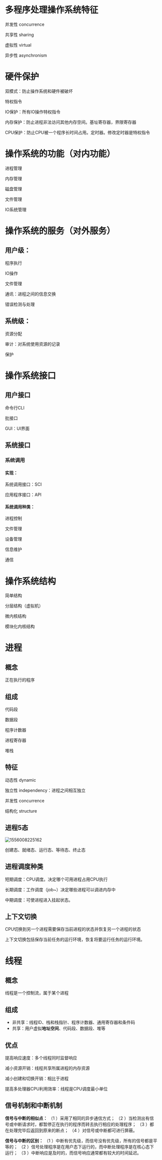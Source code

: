# 多程序处理操作系统特征

并发性	concurrence

共享性	sharing

虚拟性	virtual

异步性	asynchronism

# 硬件保护

双模式：防止操作系统和硬件被破坏

特权指令

IO保护：所有IO操作特权指令

内存保护：防止进程非法访问其他内存空间。基址寄存器，界限寄存器

CPU保护：防止CPU被一个程序长时间占用。定时器。修改定时器是特权指令

# 操作系统的功能（对内功能）

进程管理

内存管理

磁盘管理

文件管理

IO系统管理

# 操作系统的服务（对外服务）

## 用户级：

程序执行

IO操作

文件管理

通讯：进程之间的信息交换

错误检测与处理

## 系统级：

资源分配

审计：对系统使用资源的记录

保护

# 操作系统接口

## 用户接口

命令行CLI

批接口

GUI：UI界面

## 系统接口

### 系统调用

#### 实现：

系统调用接口：SCI

应用程序接口：API

#### 系统调用种类：

进程控制

文件管理

设备管理

信息维护

通信

# 操作系统结构

简单结构

分层结构（虚拟机）

微内核结构

模块化内核结构

# 进程

## 概念

正在执行的程序

## 组成

代码段

数据段

程序计数器

进程寄存器

堆栈

## 特征

动态性	dynamic

独立性	independency：进程之间相互独立

并发性	concurrence

结构化	structure

## 进程5态

![1556008225162](C:\Users\温莎公爵\AppData\Roaming\Typora\typora-user-images\1556008225162.png)

创建态、就绪态、运行态、等待态、终止态

## 进程调度种类

短期调度：CPU调度。决定哪个可用进程占用CPU执行

长期调度：工作调度（job~）决定哪些进程可以调进内存中

中期调度：可使进程进入挂起状态。

## 上下文切换

CPU切换到另一个进程需要保存当前进程的状态并恢复另一个进程的状态

上下文切换包括保存当前任务的运行环境，恢复将要运行任务的运行环境。

# 线程

## 概念

线程是一个控制流，属于某个进程

## 组成

- 非共享：线程ID、栈和栈指针、程序计数器、通用寄存器和条件码
- 共享：用户虚拟**地址空间**、代码段、数据段、堆等

## 优点

提高响应速度：多个线程同时监督响应

减小资源开销：线程共享所属进程的内存资源

减小创建和切换开销：相比于进程

提高多处理器CPU利用效率：线程是CPU调度最小单位

## 信号机制和中断机制

**信号与中断的相似点：** 
（1 ）采用了相同的异步通信方式； 
（2 ）当检测出有信号或中断请求时，都暂停正在执行的程序而转去执行相应的处理程序； 
（3 ）都在处理完毕后返回到原来的断点； 
（4 ）对信号或中断都可进行屏蔽。

**信号与中断的区别：** 
（1 ）中断有优先级，而信号没有优先级，所有的信号都是平等的； 
（2 ）信号处理程序是在用户态下运行的，而中断处理程序是在核心态下运行； 
（3 ）中断响应是及时的，而信号响应通常都有较大的时间延迟。

